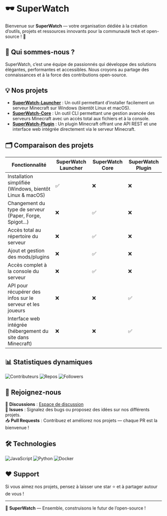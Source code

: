 # 🕶️ SuperWatch

Bienvenue sur **SuperWatch** — votre organisation dédiée à la création d’outils, projets et ressources innovants pour la communauté tech et open-source ! 🚀

## 🌟 Qui sommes-nous ?
SuperWatch, c’est une équipe de passionnés qui développe des solutions élégantes, performantes et accessibles. Nous croyons au partage des connaissances et à la force des contributions open-source. 

## 💡 Nos projets
- **[SuperWatch-Launcher](https://github.com/MC-SuperWatch/SuperWatch-Launcher)** : Un outil permettant d’installer facilement un serveur Minecraft sur Windows (bientôt Linux et macOS).
- **[SuperWatch-Core](https://github.com/MC-SuperWatch/SuperWatch-Core)** : Un outil CLI permettant une gestion avancée des serveurs Minecraft avec un accès total aux fichiers et à la console.
- **[SuperWatch-Plugin](https://github.com/MC-SuperWatch/SuperWatch-Plugin)** : Un plugin Minecraft offrant une API REST et une interface web intégrée directement via le serveur Minecraft.

## 🗂️ Comparaison des projets
| Fonctionnalité                                       | SuperWatch Launcher | SuperWatch Core | SuperWatch Plugin |
|------------------------------------------------------|--------------------|----------------|------------------|
| Installation simplifiée (Windows, bientôt Linux & macOS) | ✅                  | ❌              | ❌                |
| Changement du type de serveur (Paper, Forge, Spigot...) | ❌                  | ✅              | ❌                |
| Accès total au répertoire du serveur                 | ❌                  | ✅              | ❌                |
| Ajout et gestion des mods/plugins                    | ❌                  | ✅              | ❌                |
| Accès complet à la console du serveur                | ❌                  | ✅              | ❌                |
| API pour récupérer des infos sur le serveur et les joueurs | ❌                  | ❌              | ✅                |
| Interface web intégrée (hébergement du site dans Minecraft) | ❌                  | ❌              | ✅                |

## 📊 Statistiques dynamiques
![Contributeurs](https://img.shields.io/github/contributors/MC-SuperWatch/SuperWatch-Core?style=for-the-badge)
![Repos](https://img.shields.io/github/orgs/MC-SuperWatch/repos?style=for-the-badge)
![Followers](https://img.shields.io/github/followers/MC-SuperWatch?style=for-the-badge)


## 🚀 Rejoignez-nous
💬 **Discussions** : [Espace de discussion](https://github.com/orgs/MC-SuperWatch/discussions)  
🐛 **Issues** : Signalez des bugs ou proposez des idées sur nos différents projets.  
📥 **Pull Requests** : Contribuez et améliorez nos projets — chaque PR est la bienvenue !

## 🛠️ Technologies
![JavaScript](https://img.shields.io/badge/JavaScript-F7DF1E?style=flat&logo=javascript&logoColor=black)
![Python](https://img.shields.io/badge/Python-3776AB?style=flat&logo=python&logoColor=white)
![Docker](https://img.shields.io/badge/Docker-2496ED?style=flat&logo=docker&logoColor=white)


## ❤️ Support
Si vous aimez nos projets, pensez à laisser une star ⭐ et à partager autour de vous !

---

🌱 **SuperWatch** — Ensemble, construisons le futur de l’open-source !

